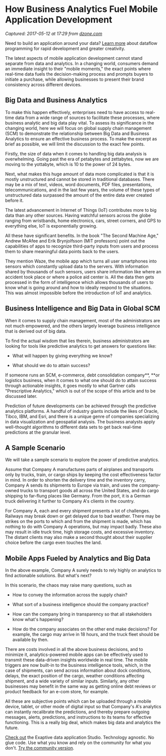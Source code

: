 # How Business Analytics Fuel Mobile Application Development

_Captured: 2017-05-12 at 17:29 from [dzone.com](https://dzone.com/articles/how-business-analytics-and-big-data-fuel-the-mobil)_

Need to build an application around your data? [Learn more](https://dzone.com/go?i=200129&u=http%3A%2F%2Fhubs.ly%2FH06Pr9h0) about dataflow programming for rapid development and greater creativity.

The latest aspects of mobile application development cannot stand separate from data and analytics. In a changing world, consumers demand an immediate insight to their "mobile moments," the exact points where real-time data fuels the decision-making process and prompts buyers to initiate a purchase, while allowing businesses to present their brand consistency across different devices.

## **Big Data and Business Analytics**

To make this happen effectively, enterprises need to have access to real-time data from a wide range of sources to facilitate these processes, where business analytic and big data play vital. To assess its significance in the changing world, here we will focus on global supply chain management (SCM) to demonstrate the relationship between Big Data and Business Analytics to ensure an effective business process. To make the excerpt as brief as possible, we will limit the discussion to the exact few points.

Firstly, the size of data when it comes to handling big data analysis is overwhelming. Going past the era of petabytes and zettabytes, now we are moving to the yottabyte, which is 10 to the power of 24 bytes.

Next, what makes this huge amount of data more complicated is that it is mostly unstructured and cannot be stored in traditional databases. There may be a mix of text, videos, word documents, PDF files, presentations, telecommunications, and in the last few years, the volume of these types of unstructured data surpassed the amount of the entire data ever created before it.

The latest advancement in Internet of Things (IoT) contributes more to big data than any other sources. Having watchful sensors across the globe ranging from wristbands, home electronics, cars, street corners, and GPS to everything else, IoT is exponentially growing.

All these have significant benefits. In the book "The Second Machine Age," Andrew McAfee and Erik Brynjolfsson (MIT professors) point out the capabilities of apps to recognize third-party inputs from users and process them to share meaningful data points back to the users.

They mention Waze, the mobile app which turns all user smartphones into sensors which constantly upload data to the servers. With information shared by thousands of such sensors, users share information like where an accident took place or where a police aid center is. All the data then gets processed in the form of intelligence which allows thousands of users to know what is going around and how to ideally respond to the situations. This was almost impossible before the introduction of IoT and analytics.

## **Business Intelligence and Big Data in Global SCM**

When it comes to supply chain management, most of the administrators are not much empowered, and the others largely leverage business intelligence that is derived out of big data.

To find the actual wisdom that lies therein, business administrators are looking for tools like predictive analytics to get answers for questions like:

  * What will happen by giving everything we know?

  * What should we do to attain success?

If someone runs an SCM, e-commerce, debt consolidation company**, **or logistics business, when it comes to what one should do to attain success through actionable insights, it goes mostly to what Gartner calls "Prescriptive Analytics," which is out of the scope of this article and to be discussed later.

Prediction of future developments can be achieved through the predictive analytics platforms. A handful of industry giants include the likes of Oracle, Tibco, IBM, and Esri, and there is a unique genre of companies specializing in data visualization and geospatial analysis. The business analysts apply well-thought algorithms to different data sets to get back real-time predictions at the granular level.

## **A Sample Scenario**

We will take a sample scenario to explore the power of predictive analytics.

Assume that Company A manufactures parts of airplanes and transports only by trucks, train, or cargo ships by keeping the cost effectiveness factor in mind. In order to shorten the delivery time and the inventory carry, Company A sends its shipments to Europe via train, and uses the company-owned trucks to transport goods all across the United States, and do cargo shipping to far-flung places like Germany. From the port, it is a German truck delivering it further to Company A's clients in the country.

For Company A, each and every shipment presents a lot of challenges. Railways may break down or get delayed due to bad weather. There may be strikes on the ports to which and from the shipment is made, which has nothing to do with Company A operations, but may impact badly. These also may result in idle truck time, high storage costs, and excessive inventory. The distant clients may also make a second thought about their supplier choice before the cargo even touches the land.

## **Mobile Apps Fueled by Analytics and Big Data**

In the above example, Company A surely needs to rely highly on analytics to find actionable solutions. But what's next?

In this scenario, the chaos may raise many questions, such as

  * How to convey the information across the supply chain?

  * What sort of a business intelligence should the company practice?

  * How can the company bring in transparency so that all stakeholders know what's happening?

  * How do the company associates on the other end make decisions? For example, the cargo may arrive in 18 hours, and the truck fleet should be available by then.

There are costs involved in all the above business decisions, and to minimize it, analytics-powered mobile apps can be effectively used to transmit these data-driven insights worldwide in real time. The mobile triggers are now built-in to the business intelligence tools, which, in the case of shipments, can send across information about dock conditions, delays, the exact position of the cargo, weather conditions affecting shipment, and a wide variety of similar inputs. Similarly, any other businesses may benefit in the same way as getting online debt reviews or product feedback for an e-com store, for example.

All these are subjective points which can be uploaded through a mobile device, tablet, or other mode of digital input so that Company's A's analytics can instantly recalibrate the predictions, and thereby prepare outgoing messages, alerts, predictions, and instructions to its teams for effective functioning. This is a really big deal, which makes big data and analytics the future.

[Check out](https://dzone.com/go?i=200130&u=http%3A%2F%2Fhubs.ly%2FH06Pr9h0) the Exaptive data application Studio. Technology agnostic. No glue code. Use what you know and rely on the community for what you don't. [Try the community version](https://dzone.com/go?i=200130&u=https%3A%2F%2Fexaptive.city%2F%23%2Flanding%3Freferrer%3DGeneral).
